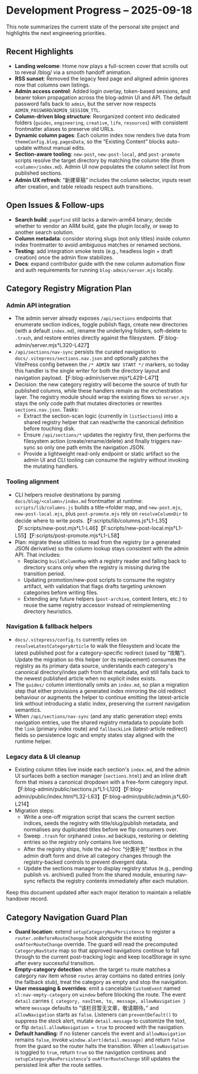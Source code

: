 # Development Progress – 2025-09-18

This note summarizes the current state of the personal site project and highlights the next engineering priorities.

## Recent Highlights
- **Landing welcome**: Home now plays a full-screen cover that scrolls out to reveal /blog/ via a smooth handoff animation.
- **RSS sunset**: Removed the legacy feed page and aligned admin ignores now that columns own listings.
- **Admin access control**: Added login overlay, token-based sessions, and bearer token propagation across the blog-admin UI and API. The default password falls back to `admin`, but the server now respects `ADMIN_PASSWORD`/`ADMIN_SESSION_TTL`.
- **Column-driven blog structure**: Reorganized content into dedicated folders (`guides`, `engineering`, `creative`, `life`, `resources`) with consistent frontmatter aliases to preserve old URLs.
- **Dynamic column pages**: Each column index now renders live data from `themeConfig.blog.pagesData`, so the “Existing Content” blocks auto-update without manual edits.
- **Section-aware tooling**: `new-post`, `new-post-local`, and `post-promote` scripts resolve the target directory by matching the column title (from `<column>/index.md`). Admin UI now populates the column select list from published sections.
- **Admin UX refresh**: “新建草稿” includes the column selector, inputs reset after creation, and table reloads respect auth transitions.

## Open Issues & Follow-ups
- **Search build**: `pagefind` still lacks a darwin-arm64 binary; decide whether to vendor an ARM build, gate the plugin locally, or swap to another search solution.
- **Column metadata**: consider storing slugs (not only titles) inside column index frontmatter to avoid ambiguous matches or renamed sections.
- **Testing**: add integration smoke tests (e.g., headless login + draft creation) once the admin flow stabilizes.
- **Docs**: expand contributor guide with the new column automation flow and auth requirements for running `blog-admin/server.mjs` locally.

## Category Registry Migration Plan

### Admin API integration
- The admin server already exposes `/api/sections` endpoints that enumerate section indices, toggle publish flags, create new directories (with a default `index.md`), rename the underlying folders, soft-delete to `.trash`, and restore entries directly against the filesystem.【F:blog-admin/server.mjs†L320-L427】
- `/api/sections/nav-sync` persists the curated navigation to `docs/.vitepress/sections.nav.json` and optionally patches the VitePress config between the `/* ADMIN NAV START */` markers, so today this handler is the single writer for both the directory layout and navigation payload.【F:blog-admin/server.mjs†L429-L471】
- Decision: the new category registry will become the source of truth for published columns, while these handlers remain as the orchestration layer. The registry module should wrap the existing flows so `server.mjs` stays the only code path that mutates directories or rewrites `sections.nav.json`. Tasks:
  - Extract the section-scan logic (currently in `listSections`) into a shared registry helper that can read/write the canonical definition before touching disk.
  - Ensure `/api/sections/*` updates the registry first, then performs the filesystem action (create/rename/delete) and finally triggers nav-sync so only one path emits the navigation JSON.
  - Provide a lightweight read-only endpoint or static artifact so the admin UI and CLI tooling can consume the registry without invoking the mutating handlers.

### Tooling alignment
- CLI helpers resolve destinations by parsing `docs/blog/<column>/index.md` frontmatter at runtime: `scripts/lib/columns.js` builds a title→folder map, and `new-post.mjs`, `new-post-local.mjs`, plus `post-promote.mjs` rely on `resolveColumnDir` to decide where to write posts.【F:scripts/lib/columns.js†L1-L35】【F:scripts/new-post.mjs†L1-L46】【F:scripts/new-post-local.mjs†L1-L55】【F:scripts/post-promote.mjs†L1-L58】
- Plan: migrate these utilities to read from the registry (or a generated JSON derivative) so the column lookup stays consistent with the admin API. That includes:
  - Replacing `buildColumnMap` with a registry reader and falling back to directory scans only when the registry is missing during the transition period.
  - Updating promotion/new-post scripts to consume the registry artifact, with validation that flags drafts targeting unknown categories before writing files.
  - Extending any future helpers (`post-archive`, content linters, etc.) to reuse the same registry accessor instead of reimplementing directory heuristics.

### Navigation & fallback helpers
- `docs/.vitepress/config.ts` currently relies on `resolveLatestCategoryArticle` to walk the filesystem and locate the latest published post for a category-specific redirect (used by “攻略”). Update the migration so this helper (or its replacement) consumes the registry as its primary data source, understands each category's canonical directory/index path from that metadata, and still falls back to the newest published article when no explicit index exists.
- The `guides/` column intentionally omits an `index.md`, so plan a migration step that either provisions a generated index mirroring the old redirect behaviour or augments the helper to continue emitting the latest-article link without introducing a static index, preserving the current navigation semantics.
- When `/api/sections/nav-sync` (and any static generation step) emits navigation entries, use the shared registry metadata to populate both the `link` (primary index route) and `fallbackLink` (latest-article redirect) fields so persistence logic and empty states stay aligned with the runtime helper.

### Legacy data & UI cleanup
- Existing column titles live inside each section's `index.md`, and the admin UI surfaces both a section manager (`sections.html`) and an inline draft form that mixes a canonical dropdown with a free-form category input.【F:blog-admin/public/sections.js†L1-L120】【F:blog-admin/public/index.html†L32-L63】【F:blog-admin/public/admin.js†L60-L214】
- Migration steps:
  - Write a one-off migration script that scans the current section indices, seeds the registry with title/slug/publish metadata, and normalises any duplicated titles before we flip consumers over.
  - Sweep `.trash` for orphaned `index.md` backups, restoring or deleting entries so the registry only contains live sections.
  - After the registry ships, hide the ad-hoc “分类补充” textbox in the admin draft form and drive all category changes through the registry-backed controls to prevent divergent data.
  - Update the sections manager to display registry status (e.g., pending publish vs. archived) pulled from the shared module, ensuring nav-sync reflects the registry contents immediately after each mutation.

Keep this document updated after each major iteration to maintain a reliable handover record.

## Category Navigation Guard Plan

- **Guard location**: extend `setupCategoryNavPersistence` to register a `router.onBeforeRouteChange` hook alongside the existing `onAfterRouteChange` override. The guard will read the precomputed `CategoryNavState` map so that approved navigations continue to fall through to the current post-tracking logic and keep localStorage in sync after every successful transition.
- **Empty-category detection**: when the target `to` route matches a category nav item whose `routes` array contains no dated entries (only the fallback stub), treat the category as empty and stop the navigation.
- **User messaging & overrides**: emit a cancelable `CustomEvent` named `xl:nav-empty-category` on `window` before blocking the route. The event `detail` carries `{ category, navItem, to, message, allowNavigation }` where `message` defaults to “该栏目暂无文章，敬请期待。” and `allowNavigation` starts as `false`. Listeners can `preventDefault()` to suppress the stock alert, mutate `detail.message` to customize the text, or flip `detail.allowNavigation = true` to proceed with the navigation.
- **Default handling**: if no listener cancels the event and `allowNavigation` remains `false`, invoke `window.alert(detail.message)` and return `false` from the guard so the router halts the transition. When `allowNavigation` is toggled to `true`, return `true` so the navigation continues and `setupCategoryNavPersistence`'s `onAfterRouteChange` still updates the persisted link after the route settles.





